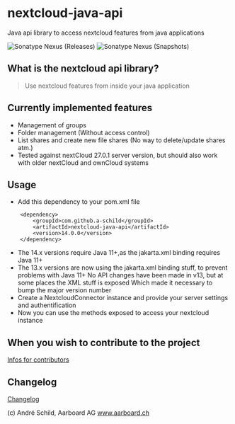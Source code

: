 # nextcloud-java-api
Java api library to access nextcloud features from java applications

![Sonatype Nexus (Releases)](https://img.shields.io/nexus/r/org.aarboard.nextcloud/nextcloud-api?label=release&nexusVersion=2&server=https%3A%2F%2Foss.sonatype.org%2F)
![Sonatype Nexus (Snapshots)](https://img.shields.io/nexus/s/org.aarboard.nextcloud/nextcloud-api?label=snapshot&server=https%3A%2F%2Foss.sonatype.org%2F)

## What is the nextcloud api library?
> Use nextcloud features from inside your java application

## Currently implemented features
- Management of groups
- Folder management (Without access control)
- List shares and create new file shares (No way to delete/update shares atm.)
- Tested against nextCloud 27.0.1 server version, but should also work with older nextCloud and ownCloud systems

## Usage
- Add this dependency to your pom.xml file
```
	<dependency>
	    <groupId>com.github.a-schild</groupId>
	    <artifactId>nextcloud-java-api</artifactId>
	    <version>14.0.0</version>
	</dependency>
```

- The 14.x versions require Java 11+,as the jakarta.xml binding requires Java 11+
- The 13.x versions are now using the jakarta.xml binding stuff, to prevent problems with Java 11+
  No API changes have been made in v13, but at some places the XML stuff is exposed
  Which made it necessary to bump the major version number
- Create a NextcloudConnector instance and provide your server settings and authentification
- Now you can use the methods exposed to access your nextcloud instance

## When you wish to contribute to the project
[Infos for contributors](./README.developers.md)

## Changelog
[Changelog](Changelog.md)


(c) André Schild, Aarboard AG www.aarboard.ch
